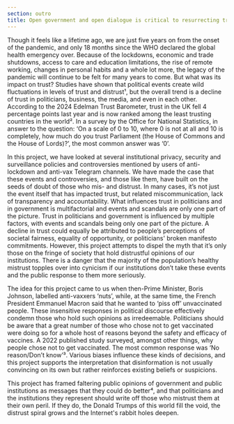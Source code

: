 ```yaml
---
section: outro
title: Open government and open dialogue is critical to resurrecting trust
---
```

Though it feels like a lifetime ago, we are just five years on from the onset of the pandemic, and only 18 months since the WHO declared the global health emergency over. Because of the lockdowns, economic and trade shutdowns, access to care and education limitations, the rise of remote working, changes in personal habits and a whole lot more, the legacy of the pandemic will continue to be felt for many years to come. But what was its impact on trust? Studies have shown that political events create wild fluctuations in levels of trust and distrust¹, but the overall trend is a decline of trust in politicians, business, the media, and even in each other. According to the 2024 Edelman Trust Barometer, trust in the UK fell 4 percentage points last year and is now ranked among the least trusting countries in the world². In a survey by the Office for National Statistics, in answer to the question: ‘On a scale of 0 to 10, where 0 is not at all and 10 is completely, how much do you trust Parliament (the House of Commons and the House of Lords)?’, the most common answer was ‘0’.

In this project, we have looked at several institutional privacy, security and surveillance policies and controversies mentioned by users of anti-lockdown and anti-vax Telegram channels. We have made the case that these events and controversies, and those like them, have built on the seeds of doubt of those who mis- and distrust. In many cases, it’s not just the event itself that has impacted trust, but related miscommunication, lack of transparency and accountability. What influences trust in politicians and in government is multifactorial and events and scandals are only one part of the picture. Trust in politicians and government is influenced by multiple factors, with events and scandals being only one part of the picture. A decline in trust could equally be attributed to people’s perceptions of societal fairness, equality of opportunity, or politicians' broken manifesto commitments. However, this project attempts to dispel the myth that it’s only those on the fringe of society that hold distrustful opinions of our institutions. There is a danger that the majority of the population’s healthy mistrust topples over into cynicism if our institutions don’t take these events and the public response to them more seriously.

The idea for this project came to us when then-Prime Minister, Boris Johnson, labelled anti-vaxxers ‘nuts’, while, at the same time, the French President Emmanuel Macron said that he wanted to ‘piss off’ unvaccinated people. These insensitive responses in political discourse effectively condemn those who hold such opinions as irredeemable. Politicians should be aware that a great number of those who chose not to get vaccinated were doing so for a whole host of reasons beyond the safety and efficacy of vaccines. A 2022 published study surveyed, amongst other things, why people chose not to get vaccinated. The most common response was ‘No reason/Don’t know’³. Various biases influence these kinds of decisions, and this project supports the interpretation that disinformation is not usually convincing on its own but rather reinforces existing beliefs or suspicions.

This project has framed faltering public opinions of government and public institutions as messages that they could do better⁴, and that politicians and the institutions they represent should write off those who mistrust them at their own peril. If they do, the Donald Trumps of this world fill the void, the distrust spiral grows and the Internet's rabbit holes deepen.
